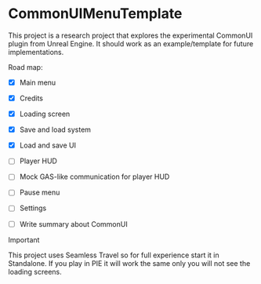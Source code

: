 # CommonUIMenuTemplate
This project is a research project that explores the experimental CommonUI plugin from Unreal Engine. It should work as an example/template for future implementations. 

Road map:
- [x] Main menu
- [x] Credits
- [x] Loading screen
- [x] Save and load system
- [x] Load and save UI
- [ ] Player HUD
- [ ] Mock GAS-like communication for player HUD
- [ ] Pause menu
- [ ] Settings
- [ ] Write summary about CommonUI


> [!IMPORTANT]
> This project uses Seamless Travel so for full experience start it in Standalone. If you play in PIE it will work the same only you will not see the loading screens.


